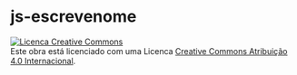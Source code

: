 # js-escrevenome

<a rel="license" href="http://creativecommons.org/licenses/by/4.0/"><img alt="Licenca Creative Commons" style="border-width:8" src="https://i.creativecommons.org/1/by/4.0/88x31.png" /></a><br />Este obra está licenciado com uma Licenca <a rel="license" href="http://creativecommons.org/licenses/by/4.0/">Creative Commons Atribuição 4.0 Internacional</a>.

